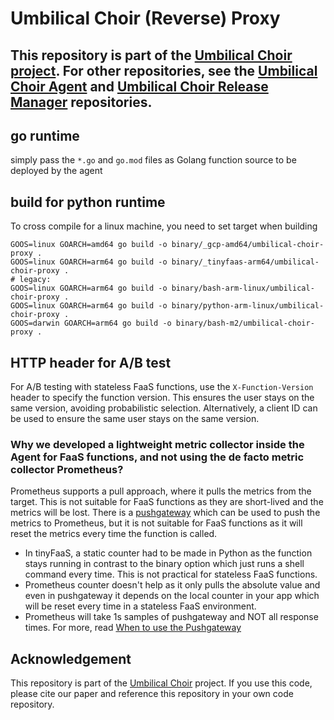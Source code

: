 # Umbilical Choir (Reverse) Proxy
This repository is part of the [Umbilical Choir project](https://github.com/ChaosRez/umbilical-choir-core).
For other repositories, see the [Umbilical Choir Agent](https://github.com/ChaosRez/umbilical-choir-core) and [Umbilical Choir Release Manager](https://github.com/ChaosRez/umbilical-choir-release-manager) repositories.
----------------

## go runtime
simply pass the `*.go` and `go.mod` files as Golang function source to be deployed by the agent

## build for python runtime
To cross compile for a linux machine, you need to set target when building
```
GOOS=linux GOARCH=amd64 go build -o binary/_gcp-amd64/umbilical-choir-proxy .
GOOS=linux GOARCH=arm64 go build -o binary/_tinyfaas-arm64/umbilical-choir-proxy .
# legacy:
GOOS=linux GOARCH=arm64 go build -o binary/bash-arm-linux/umbilical-choir-proxy .
GOOS=linux GOARCH=arm64 go build -o binary/python-arm-linux/umbilical-choir-proxy .
GOOS=darwin GOARCH=arm64 go build -o binary/bash-m2/umbilical-choir-proxy .

```

## HTTP header for A/B test
For A/B testing with stateless FaaS functions, use the `X-Function-Version` header to specify the function version. This ensures the user stays on the same version, avoiding probabilistic selection.
Alternatively, a client ID can be used to ensure the same user stays on the same version.

### Why we developed a lightweight metric collector inside the Agent for FaaS functions, and not using the de facto metric collector Prometheus?
Prometheus supports a pull approach, where it pulls the metrics from the target. This is not suitable for FaaS functions as they are short-lived and the metrics will be lost.
There is a [pushgateway](https://github.com/prometheus/pushgateway) which can be used to push the metrics to Prometheus, but it is not suitable for FaaS functions as it will reset the metrics every time the function is called.
- In tinyFaaS, a static counter had to be made in Python as the function stays running in contrast to the binary option which just runs a shell command every time. This is not practical for stateless FaaS functions.
- Prometheus counter doesn't help as it only pulls the absolute value and even in pushgateway it depends on the local counter in your app which will be reset every time in a stateless FaaS environment.
- Prometheus will take 1s samples of pushgateway and NOT all response times. For more, read [When to use the Pushgateway](https://prometheus.io/docs/practices/pushing/)

## Acknowledgement
This repository is part of the [Umbilical Choir](https://github.com/ChaosRez/umbilical-choir-core) project.
If you use this code, please cite our paper and reference this repository in your own code repository.